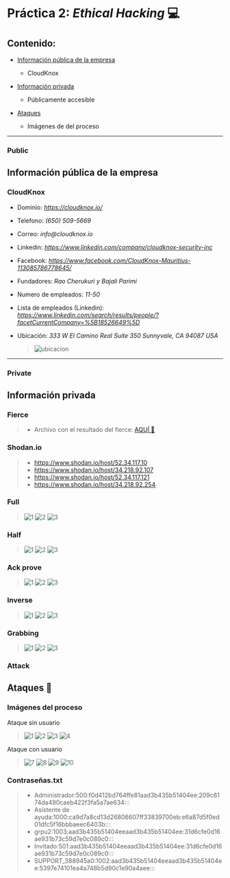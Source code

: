 # Práctica 2: _Ethical Hacking_ :computer:

## Contenido:

- [Información pública de la empresa](#public)
  - CloudKnox
- [Información privada](#private)

  - Públicamente accesible

- [Ataques](#attack)
  - Imágenes de del proceso

---

### Public

## Información pública de la empresa

### CloudKnox

- Dominio: _https://cloudknox.io/_
- Telefono: _(650) 509-5669_
- Correo: _info@cloudknox.io_
- Linkedin: _https://www.linkedin.com/company/cloudknox-security-inc_
- Facebook: _https://www.facebook.com/CloudKnox-Mauritius-113085786778645/_
- Fundadores: _Rao Cherukuri y Bajali Parimi_
- Numero de empleados: _11-50_
- Lista de empleados (Linkedin): _https://www.linkedin.com/search/results/people/?facetCurrentCompany=%5B18526649%5D_

- Ubicación: _333 W El Camino Real Suite 350 Sunnyvale, CA 94087 USA_
  > ![ubicacion](images/cludknox.png)

---

### Private

## Información privada

### Fierce
> - Archivo con el resultado del fierce: [AQUÍ :link:](practica2/Fierce.txt) 

### Shodan.io

> - https://www.shodan.io/host/52.34.117.10
> - https://www.shodan.io/host/34.218.92.107
> - https://www.shodan.io/host/52.34.117.121
> - https://www.shodan.io/host/34.218.92.254

### Full
> ![1](images/full/full1.png) 
> ![2](images/full/full2.png) 
> ![3](images/full/full3.png) 

### Half
> ![1](images/half/half1.png) 
> ![2](images/half/half2.png) 
> ![3](images/half/half3.png) 

### Ack prove
> ![1](images/ack_prove/ack1.png) 
> ![2](images/ack_prove/ack2.png) 
> ![3](images/ack_prove/ack3.png) 

### Inverse
> ![1](images/inverse/inverse1.png) 
> ![2](images/inverse/inverse2.png) 
> ![3](images/inverse/inverse3.png) 

### Grabbing
> ![1](images/grabbing/grabbing1.png) 
> ![2](images/grabbing/grabbing2.png) 
> ![3](images/grabbing/grabbing3.png) 

### Attack

## Ataques :calling:

### Imágenes del proceso

Ataque sin usuario

> ![1](images/attack/captura1.png) 
> ![2](images/attack/captura2.png) 
> ![3](images/attack/captura3.png) 
> ![4](images/attack/captura4.png)

Ataque con usuario

> ![7](images/attack/captura5.png) 
> ![8](images/attack/captura6.png) 
> ![9](images/attack/captura7.png) 
> ![10](images/attack/captura8.png)

### Contraseñas.txt

> - Administrador:500:f0d412bd764ffe81aad3b435b51404ee:209c6174da490caeb422f3fa5a7ae634:::
> - Asistente de ayuda:1000:ca9d7a8cd13d26806607ff33839700eb:e6a87d5f0ed01dfc5f16bbbaeec6403b:::
> - grpu2:1003:aad3b435b51404eeaad3b435b51404ee:31d6cfe0d16ae931b73c59d7e0c089c0:::
> - Invitado:501:aad3b435b51404eeaad3b435b51404ee:31d6cfe0d16ae931b73c59d7e0c089c0:::
> - SUPPORT_388945a0:1002:aad3b435b51404eeaad3b435b51404ee:5397e74101ea4a748b5d90c1e90a4aee:::
